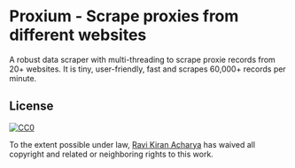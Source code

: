 # Proxium - Scrape proxies from different websites

A robust data scraper with multi-threading to scrape proxie records from 20+ websites.
It is tiny, user-friendly, fast and scrapes 60,000+ records per minute.

## License

[![CC0](https://licensebuttons.net/p/zero/1.0/88x31.png)](https://creativecommons.org/publicdomain/zero/1.0/)

To the extent possible under law, [Ravi Kiran Acharya](https://github.com/ravikiranacharya) has waived all copyright and related or neighboring rights to this work.
